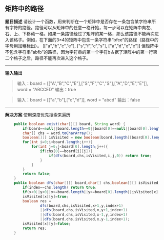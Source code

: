## 矩阵中的路径
**题目描述**
请设计一个函数，用来判断在一个矩阵中是否存在一条包含某字符串所有字符的路径。路径可以从矩阵中的任意一格开始，每一步可以在矩阵中向左、右、上、下移动一格。如果一条路径经过了矩阵的某一格，那么该路径不能再次进入该格子。例如，在下面的3×4的矩阵中包含一条字符串“bfce”的路径（路径中的字母用加粗标出）。
[["a","b","c","e"],
["s","f","c","s"],
["a","d","e","e"]]
但矩阵中不包含字符串“abfb”的路径，因为字符串的第一个字符b占据了矩阵中的第一行第二个格子之后，路径不能再次进入这个格子。

---
**输入输出**
>输入：board = [["A","B","C","E"],["S","F","C","S"],["A","D","E","E"]], word = "ABCCED"
输出：true

>输入：board = [["a","b"],["c","d"]], word = "abcd"
输出：false
---
**解决方案**
使用深度优先搜索来遍历
```java
    public boolean exist(char[][] board, String word) {
        if(board==null||board.length==0||board[0]==null||board[0].length==0||word==null||word.equals("")) return false;
        char[] chs = word.toCharArray();
        boolean[][] isVisited = new boolean[board.length][board[0].length];
        for(int i=0;i<board.length;i++){
            for(int j=0;j<board[0].length;j++){
                if(chs[0]==board[i][j]){
                    if(dfs(board,chs,isVisited,i,j,0)) return true;
                }
            }
        }
        return false;
    }
    public boolean dfs(char[][] board,char[] chs,boolean[][] isVisited,int x,int y,int index){
        if(index==chs.length) return true;
        if(x<0||y<0||x>=board.length||y>=board[0].length||isVisited[x][y]==true||board[x][y]!=chs[index]) return false;
        isVisited[x][y]=true;
        boolean res =
                dfs(board,chs,isVisited,x+1,y,index+1)
                ||dfs(board,chs,isVisited,x,y+1,index+1)
                ||dfs(board,chs,isVisited,x-1,y,index+1)
                ||dfs(board,chs,isVisited,x,y-1,index+1);
        isVisited[x][y]=false;
        return res;
    }
```

